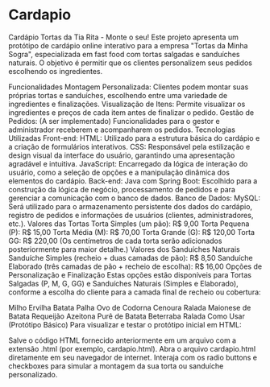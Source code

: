 # Cardapio
Cardápio Tortas da Tia Rita - Monte o seu!
Este projeto apresenta um protótipo de cardápio online interativo para a empresa "Tortas da Minha Sogra", especializada em fast food com tortas salgadas e sanduíches naturais. O objetivo é permitir que os clientes personalizem seus pedidos escolhendo os ingredientes.

Funcionalidades
Montagem Personalizada: Clientes podem montar suas próprias tortas e sanduíches, escolhendo entre uma variedade de ingredientes e finalizações.
Visualização de Itens: Permite visualizar os ingredientes e preços de cada item antes de finalizar o pedido.
Gestão de Pedidos: (A ser implementado) Funcionalidades para o gestor e administrador receberem e acompanharem os pedidos.
Tecnologias Utilizadas
Front-end:
HTML: Utilizado para a estrutura básica do cardápio e a criação de formulários interativos.
CSS: Responsável pela estilização e design visual da interface do usuário, garantindo uma apresentação agradável e intuitiva.
JavaScript: Encarregado da lógica de interação do usuário, como a seleção de opções e a manipulação dinâmica dos elementos do cardápio.
Back-end:
Java com Spring Boot: Escolhido para a construção da lógica de negócio, processamento de pedidos e para gerenciar a comunicação com o banco de dados.
Banco de Dados:
MySQL: Será utilizado para o armazenamento persistente dos dados do cardápio, registro de pedidos e informações de usuários (clientes, administradores, etc.).
Valores das Tortas
Torta Simples (um pão): R$ 9,00
Torta Pequena (P): R$ 15,00
Torta Média (M): R$ 70,00
Torta Grande (G): R$ 120,00
Torta GG: R$ 220,00 (Os centímetros de cada torta serão adicionados posteriormente para maior detalhe.)
Valores dos Sanduíches Naturais
Sanduíche Simples (recheio + duas camadas de pão): R$ 8,50
Sanduíche Elaborado (três camadas de pão + recheio de escolha): R$ 16,00
Opções de Personalização e Finalização
Estas opções estão disponíveis para Tortas Salgadas (P, M, G, GG) e Sanduíches Naturais (Simples e Elaborado), conforme a escolha do cliente para a camada final de recheio ou cobertura:

Milho
Ervilha
Batata Palha
Ovo de Codorna
Cenoura Ralada
Maionese de Batata
Requeijão
Azeitona
Purê de Batata
Beterraba Ralada
Como Usar (Protótipo Básico)
Para visualizar e testar o protótipo inicial em HTML:

Salve o código HTML fornecido anteriormente em um arquivo com a extensão .html (por exemplo, cardapio.html).
Abra o arquivo cardapio.html diretamente em seu navegador de internet.
Interaja com os radio buttons e checkboxes para simular a montagem da sua torta ou sanduíche personalizado.
